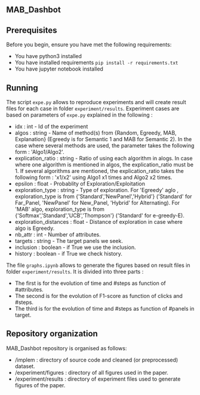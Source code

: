 ## MAB_Dashbot

## Prerequisites
Before you begin, ensure you have met the following requirements:
<!--- These are just example requirements. Add, duplicate or remove as required --->
* You have python3  installed  
* You have installed requirements  `pip install -r requirements.txt`
* You have jupyter notebook installed

## Running
The script `expe.py` allows to reproduce experiments and will create result files for each case in folder `experiment/results`. Experiment cases are based on parameters of `expe.py` explained in the following :

* idx : int - Id of the experiment
* algos : string - Name of method(s) from {Random, Egreedy, MAB, Explanation} (Egreedy is for Semantic 1 and MAB for Semantic 2). In the case where several methods are used, the parameter takes the following form : 'Algo1/Algo2'.
* explication_ratio : string - Ratio of using each algorithm in alogs. In case where one algorithm is mentioned in algos, the explication_ratio must be 1. If several algorithms are mentioned, the explication_ratio takes the following form : 'x1/x2' using Algo1 x1 times and Algo2 x2 times.
* epsilon : float - Probablity of Exploration/Exploitation
* exploration_type : string - Type of exploration. For 'Egreedy' aglo , exploration_type is from {'Standard','NewPanel','Hybrid'} ('Standard' for Far_Panel, 'NewPanel' for New_Panel, 'Hybrid' for Alternating). For 'MAB' algo,  exploration_type is from {'Softmax','Standard','UCB','Thompson'} ('Standard' for e-greedy-E).
* exploration_distances : float - Distance of exploration in case where algo is Egreedy.
* nb_attr : int - Number of attributes.
* targets : string - The target panels we seek.
* inclusion : boolean - if True we use the inclusion.
* history : boolean - if True we check history.

The file `graphs.ipynb` allows to generate the figures based on result files in folder `experiment/results`. It is divided into three parts : 
* The first is for the evolution of time and #steps as function of #attributes.
* The second is for the evolution of F1-score as function of clicks and #steps.
* The third is for the evolution of time and #steps as function of #panels in target.

## Repository organization
MAB_Dashbot repository is organised as follows:
* /implem : directory of source code and cleaned (or preprocessed) dataset.
* /experiment/figures : directory of all figures used in the paper.
* /experiment/results : directory of experiment files used to generate figures of the paper.
